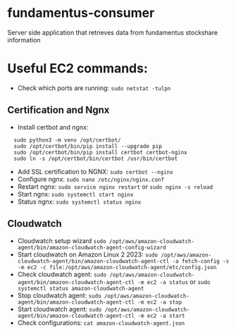 # fundamentus-consumer
Server side application that retrieves data from fundamentus stockshare information

# Useful EC2 commands:

- Check which ports are running: `sudo netstat -tulpn`

## Certification and Ngnx
- Install certbot and ngnx:
```
  sudo python3 -m venv /opt/certbot/
  sudo /opt/certbot/bin/pip install --upgrade pip
  sudo /opt/certbot/bin/pip install certbot certbot-nginx
  sudo ln -s /opt/certbot/bin/certbot /usr/bin/certbot
```

- Add SSL certification to NGNX: `sudo certbot --nginx`
- Configure ngnx: `sudo nano /etc/nginx/nginx.conf`
- Restart ngnx: `sudo service nginx restart` or `sudo nginx -s reload`
- Start ngnx: `sudo systemctl start nginx`
- Status ngnx: `sudo systemctl status nginx`
## Cloudwatch
- Cloudwatch setup wizard `sudo /opt/aws/amazon-cloudwatch-agent/bin/amazon-cloudwatch-agent-config-wizard`
- Start cloudwatch on Amazon Linux 2 2023: `sudo /opt/aws/amazon-cloudwatch-agent/bin/amazon-cloudwatch-agent-ctl -a fetch-config -s -m ec2 -c file:/opt/aws/amazon-cloudwatch-agent/etc/config.json`
- Check cloudwatch agent: `sudo /opt/aws/amazon-cloudwatch-agent/bin/amazon-cloudwatch-agent-ctl -m ec2 -a status` or `sudo systemctl status amazon-cloudwatch-agent`
- Stop cloudwatch agent: `sudo /opt/aws/amazon-cloudwatch-agent/bin/amazon-cloudwatch-agent-ctl -m ec2 -a stop`
- Start cloudwatch agent: `sudo /opt/aws/amazon-cloudwatch-agent/bin/amazon-cloudwatch-agent-ctl -m ec2 -a start`
- Check configurations: `cat amazon-cloudwatch-agent.json`

